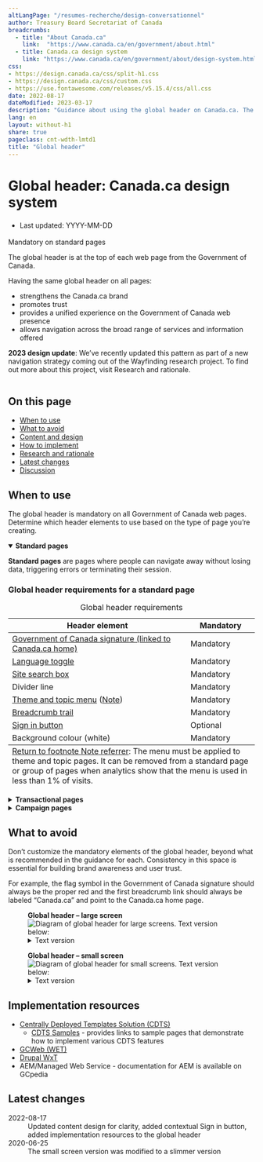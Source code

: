 ```yaml
---
altLangPage: "/resumes-recherche/design-conversationnel"
author: Treasury Board Secretariat of Canada
breadcrumbs:
  - title: "About Canada.ca"
    link:  "https://www.canada.ca/en/government/about.html"
  - title: Canada.ca design system
    link: "https://www.canada.ca/en/government/about/design-system.html"
css:
- https://design.canada.ca/css/split-h1.css
- https://design.canada.ca/css/custom.css
- https://use.fontawesome.com/releases/v5.15.4/css/all.css
date: 2022-08-17
dateModified: 2023-03-17
description: "Guidance about using the global header on Canada.ca. The global header is at the top of each Government of Canada web page."
lang: en
layout: without-h1
share: true
pageclass: cnt-wdth-lmtd1
title: "Global header"
---
```

<h1 property="name" id="wb-cont" dir="ltr"><span class="stacked"><span>Global header</span>: <span>Canada.ca design system</span></span></h1>
<div class="cnt-wdth-lmtd">
<div class="row">
  <div class="col-md-12 pull-left">
    <ul class="list-inline small mrgn-bttm-sm" style="line-height:1.65em" id="list-inline-desktop-only">
      <li class="mrgn-rght-lg"> Last updated: YYYY-MM-DD</li>
    </ul>
  </div>
</div>
<p><span class="label label-danger">Mandatory on standard pages</span></p>
<p>The global header is at the top of each web page from the Government of Canada.</p>
<p>Having the same global header on all pages:</p>
<ul>
  <li>strengthens the Canada.ca brand</li>
  <li>promotes trust</li>
  <li>provides a unified experience on the Government of Canada web presence</li>
  <li>allows navigation across the broad range of services and information offered</li>
</ul>
<p><strong>2023 design update</strong>: We’ve recently updated this pattern as part of a new navigation strategy coming out of the Wayfinding research project. To find out more about this project, visit Research and rationale.</p>
<div class="pattern-demo mrgn-tp-lg">
  <figure class="mrgn-bttm-sm"><img src="https://design.canada.ca/images/sign-in-desktop-en.jpg" class="img-responsive" alt=""></figure>
</div>
<section>
  <h2>On this page</h2>
  <ul>
    <li><a href="#when">When to use</a></li>
    <li><a href="#avoid">What to avoid</a></li>
    <li><a href="#content">Content and design</a></li>
    <li><a href="#implementation">How to implement</a></li>
    <li><a href="#research">Research and rationale</a></li>
    <li><a href="#changes">Latest changes</a></li>
    <li><a href="#discussion">Discussion</a></li>
  </ul>
</section>
<h2 id="when">When to use</h2>
<p>The global header is mandatory on all Government of Canada web pages. Determine which header elements to use based on the type of page you’re creating.</p>
<!--<ul>
  <li><a href="global-header.html#001">Standard pages</a></li>
  <li><a href="global-header.html#002">Transactional pages</a></li>
  <li><a href="global-header.html#003">Campaign pages</a></li>
</ul>-->
</div>
<div class="row">
  <div class="col-md-8">
    <div class="wb-tabs mrgn-tp-lg">
      <div class="tabpanels">
        <details id="001" open="open">
          <summary><strong>Standard pages</strong></summary>
          <div class="col-md-9">
            <p class="mrgn-tp-lg"><strong>Standard pages</strong> are pages where people can navigate away without losing data, triggering errors or terminating their session.</p>
          </div>
          <div class="col-md-12">
            <h3>Global header requirements for a standard page</h3>
            <div class="panel panel-default mrgn-tp-md">
              <table class="table table-striped table-condensed" id="mandatory-01" aria-live="polite">
                <caption class="wb-inv">
                Global header requirements
                </caption>
                <thead>
                  <tr>
                    <th class="col-md-9">Header element</th>
                    <th class="col-md-3">Mandatory</th>
                  </tr>
                </thead>
                <tbody>
                  <tr>
                    <td><a href="signature.html">Government of Canada signature (linked to Canada.ca home)</a></td>
                    <td><span class="far fa-check-circle text-success"></span><span class="wb-inv"> Mandatory</span></td>
                  </tr>
                  <tr>
                    <td><a href="https://design.canada.ca/common-design-patterns/language-toggle.html">Language toggle</a></td>
                    <td><span class="far fa-check-circle text-success"></span><span class="wb-inv"> Mandatory</span></td>
                  </tr>
                  <tr>
                    <td><a href="https://design.canada.ca/common-design-patterns/search-box.html">Site search box</a></td>
                    <td><span class="far fa-check-circle text-success"></span><span class="wb-inv"> Mandatory</span></td>
                  </tr>
                  <tr>
                    <td>Divider line</td>
                    <td><span class="far fa-check-circle text-success"></span><span class="wb-inv"> Mandatory</span></td>
                  </tr>
                  <tr>
                    <td><a href="https://design.canada.ca/common-design-patterns/site-menu.html">Theme and topic menu</a> (<a href="#smenu-note" id="smenu">Note</a>)</td>
                    <td><span class="far fa-check-circle text-success"></span><span class="wb-inv"> Mandatory</span></td>
                  </tr>
                  <tr>
                    <td><a href="https://design.canada.ca/common-design-patterns/breadcrumb-trail.html">Breadcrumb trail</a></td>
                    <td><span class="far fa-check-circle text-success"></span><span class="wb-inv"> Mandatory</span></td>
                  </tr>
                  <tr>
                    <td><a href="https://design.canada.ca/common-design-patterns/sign-in.html">Sign in button</a></td>
                    <td>Optional</td>
                  </tr>
                  <tr>
                    <td>Background colour (white)</td>
                    <td><span class="far fa-check-circle text-success"></span><span class="wb-inv"> Mandatory</span></td>
                  </tr>
                </tbody>
                <tfoot>
                  <tr>
                    <td colspan="2"><div class="fn-rtn small mrgn-tp-md col-md-9" id="smenu-note"><a href="#smenu-note"><span class="wb-inv">Return to footnote </span>Note<span class="wb-inv"> referrer</span></a>: The menu must be applied to theme and topic pages. It can be removed from a standard page or group of pages when analytics show that the menu is used in less than 1% of visits.</div></td>
                  </tr>
                </tfoot>
              </table>
            </div>
          </div>
        </details>
        <details id="002">
          <summary><strong>Transactional pages</strong></summary>
          <div class="col-md-9">
            <p class="mrgn-tp-lg"><strong>Transactional web pages</strong> are pages with an interaction task where people might lose data, trigger errors, or terminate their session if they navigate away from the page.</p>
          </div>
          <div class="col-md-12">
            <h3>Global header requirements for transactional pages</h3>
            <div class="panel panel-default mrgn-tp-md">
              <table class="table table-striped table-condensed" id="mandatory-02" aria-live="polite">
                <caption class="wb-inv">
                Global header requirements
                </caption>
                <thead>
                  <tr>
                    <th class="col-md-9">Header element</th>
                    <th class="col-md-3">Mandatory</th>
                  </tr>
                </thead>
                <tbody>
                  <tr>
                    <td><a href="signature.html">Government of Canada signature (linked to Canada.ca home)</a></td>
                    <td><span class="far fa-check-circle text-success"></span><span class="wb-inv"> Mandatory</span> (Link to Canada.ca home page is optional)</td>
                  </tr>
                  <tr>
                    <td><a href="https://design.canada.ca/common-design-patterns/language-toggle.html">Language toggle</a></td>
                    <td><span class="far fa-check-circle text-success"></span><span class="wb-inv"> Mandatory</span> (<a href="#lt-note" id="lt">Note</a>)</td>
                  </tr>
                  <tr>
                    <td><a href="https://design.canada.ca/common-design-patterns/search-box.html">Site search box</a></td>
                    <td>Optional</td>
                  </tr>
                  <tr>
                    <td><a href="https://design.canada.ca/common-design-patterns/sign-in.html">Sign in button</a></td>
                    <td>Optional</td>
                  </tr>
                  <tr>
                    <td>Divider line</td>
                    <td><span class="far fa-check-circle text-success"></span><span class="wb-inv"> Mandatory</span></td>
                  </tr>
                  <tr>
                    <td><a href="https://design.canada.ca/common-design-patterns/site-menu.html">Theme and topic menu</a></td>
                    <td>Optional</td>
                  </tr>
                  <tr>
                    <td><a href="https://design.canada.ca/common-design-patterns/breadcrumb-trail.html">Breadcrumb trail</a></td>
                    <td>Optional</td>
                  </tr>
                  <tr>
                    <td>Background colour (white)</td>
                    <td><span class="far fa-check-circle text-success"></span><span class="wb-inv"> Mandatory</span></td>
                  </tr>
                </tbody>
                <tfoot>
                  <tr>
                    <td colspan="2"><div class="fn-rtn small mrgn-tp-md col-md-9" id="lt-note"><a href="#lt"><span class="wb-inv">Return to footnote </span>Note<span class="wb-inv"> referrer</span></a>: Transactional web applications must be developed so that people can toggle between official languages on any given page or screen. Some legacy web applications may not have been designed this way. Such applications should be updated to allow this functionality. Until they are replaced or updated, the language toggle can be omitted if its use would result in a loss of data.</div></td>
                  </tr>
                </tfoot>
              </table>
            </div>
          </div>
        </details>
        <details id="003">
          <summary><strong>Campaign pages</strong></summary>
          <div class="col-md-9">
            <p class="mrgn-tp-lg"><strong>Campaign pages</strong> are landing pages for external marketing or advertising campaigns. The flexibility in layout allows institutions to match elements of their external campaign with the landing page.</p>
          </div>
          <div class="col-md-12">
            <h3>Global header requirements for a campaign page</h3>
            <div class="panel panel-default mrgn-tp-md">
              <table class="table table-striped table-condensed" id="mandatory-03" aria-live="polite">
                <caption class="wb-inv">
                Global header requirements
                </caption>
                <thead>
                  <tr>
                    <th class="col-md-9">Header element</th>
                    <th class="col-md-3">Mandatory</th>
                  </tr>
                </thead>
                <tbody>
                  <tr>
                    <td><a href="signature.html">Government of Canada signature (linked to Canada.ca home)</a></td>
                    <td><span class="far fa-check-circle text-success"></span><span class="wb-inv"> Mandatory</span></td>
                  </tr>
                  <tr>
                    <td><a href="https://design.canada.ca/common-design-patterns/language-toggle.html">Language toggle</a></td>
                    <td><span class="far fa-check-circle text-success"></span><span class="wb-inv"> Mandatory</span></td>
                  </tr>
                  <tr>
                    <td><a href="https://design.canada.ca/common-design-patterns/search-box.html">Site search box</a></td>
                    <td><span class="far fa-check-circle text-success"></span><span class="wb-inv"> Mandatory</span></td>
                  </tr>
                  <tr>
                    <td><a href="https://design.canada.ca/common-design-patterns/sign-in.html">Sign in button</a></td>
                    <td>Optional</td>
                  </tr>
                  <tr>
                    <td>Divider line</td>
                    <td><span class="far fa-check-circle text-success"></span><span class="wb-inv"> Mandatory</span></td>
                  </tr>
                  <tr>
                    <td><a href="https://design.canada.ca/common-design-patterns/site-menu.html">Theme and topic menu</a></td>
                    <td>Optional</td>
                  </tr>
                  <tr>
                    <td><a href="https://design.canada.ca/common-design-patterns/breadcrumb-trail.html">Breadcrumb trail</a></td>
                    <td><span class="far fa-check-circle text-success"></span><span class="wb-inv"> Mandatory</span></td>
                  </tr>
                  <tr>
                    <td>Background colour (white)</td>
                    <td><span class="far fa-check-circle text-success"></span><span class="wb-inv"> Mandatory</span></td>
                  </tr>
                </tbody>
              </table>
            </div>
          </div>
        </details>
      </div>
    </div>
  </div>
</div>
<h2>What to avoid</h2>
<p>Don’t customize the mandatory elements of the global header, beyond what is recommended in the guidance for each. Consistency in this space is essential for building brand awareness and user trust.</p>
<p>For example, the flag symbol in the Government of Canada signature should always be the proper red and the first breadcrumb link should always be labeled “Canada.ca” and point to the Canada.ca home page.</p>
<div class="pattern-demo mrgn-tp-lg">
  <figure class="mrgn-bttm-lg">
    <figcaption><b>Global header – large screen</b></figcaption>
    <img src="https://design.canada.ca/images/sign-in-desktop-en.jpg" class="img-responsive" alt="Diagram of global header for large screens. Text version below:">
    <details>
      <summary class="wb-toggle" data-toggle="{&quot;print&quot;:&quot;on&quot;}">Text version</summary>
      <p>The global header has the Government of Canada signature in the top left. Under the signature is the theme and topic menu, and under the menu is the breadcrumb trail. The language toggle link is at the rop right. Under the language toggle is the site search box. </p>
    </details>
  </figure>
</div>
<div class="pattern-demo">
  <figure class="mrgn-bttm-lg">
    <figcaption><b>Global header – small screen</b></figcaption>
    <img src="../images/sign-in-mobile-en.jpg" class="img-responsive" alt="Diagram of global header for small screens. Text version below:">
    <details>
      <summary class="wb-toggle" data-toggle="{&quot;print&quot;:&quot;on&quot;}">Text version</summary>
      <p>The global header has the Government of Canada signature in the top left.  The language toggle link is at the rop right. Under the signature and the language toggle is the site search box. Under the search box is the theme and topic menu. Under the theme and topic menu is the breadcrumb trail.</p>
    </details>
  </figure>
</div>
<h2 id="implementation">Implementation resources</h2>
<ul>
  <li><a href="https://cenw-wscoe.github.io/sgdc-cdts/docs/index-en.html">Centrally Deployed Templates Solution (CDTS)</a>
    <ul>
      <li><a href="https://cdts.service.canada.ca/app/cls/WET/gcweb/v4_0_47/cdts/samples/">CDTS Samples</a> - provides links to sample pages that demonstrate how to implement various CDTS features </li>
    </ul>
  </li>
  <li><a href="https://wet-boew.github.io/GCWeb/docs/implementing-en.html">GCWeb (WET)</a></li>
  <li><a href="https://drupalwxt.github.io/en/docs/environment/">Drupal WxT</a></li>
  <li>AEM/Managed Web Service - documentation for AEM is available on GCpedia</li>
</ul>
<h2 id="changes">Latest changes</h2>
<dl class="dl-horizontal">
  <dt>
    <time datetime="2022-08-17" class="link-muted">2022-08-17</time>
  </dt>
  <dd>Updated content design for clarity, added contextual Sign in button, added implementation resources to the global header </dd>
  <dt>
    <time datetime="2020-06-25" class="link-muted">2020-06-25</time>
  </dt>
  <dd>The small screen version was modified to a slimmer version</dd>
</dl>
